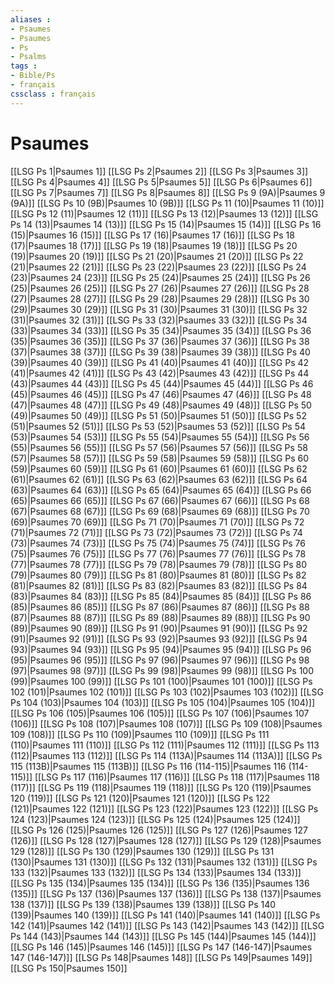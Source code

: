 ```yaml
---
aliases : 
- Psaumes
- Psaumes
- Ps
- Psalms
tags : 
- Bible/Ps
- français
cssclass : français
---
```


# Psaumes

[[LSG Ps 1|Psaumes 1]]
[[LSG Ps 2|Psaumes 2]]
[[LSG Ps 3|Psaumes 3]]
[[LSG Ps 4|Psaumes 4]]
[[LSG Ps 5|Psaumes 5]]
[[LSG Ps 6|Psaumes 6]]
[[LSG Ps 7|Psaumes 7]]
[[LSG Ps 8|Psaumes 8]]
[[LSG Ps 9 (9A)|Psaumes 9 (9A)]]
[[LSG Ps 10 (9B)|Psaumes 10 (9B)]]
[[LSG Ps 11 (10)|Psaumes 11 (10)]]
[[LSG Ps 12 (11)|Psaumes 12 (11)]]
[[LSG Ps 13 (12)|Psaumes 13 (12)]]
[[LSG Ps 14 (13)|Psaumes 14 (13)]]
[[LSG Ps 15 (14)|Psaumes 15 (14)]]
[[LSG Ps 16 (15)|Psaumes 16 (15)]]
[[LSG Ps 17 (16)|Psaumes 17 (16)]]
[[LSG Ps 18 (17)|Psaumes 18 (17)]]
[[LSG Ps 19 (18)|Psaumes 19 (18)]]
[[LSG Ps 20 (19)|Psaumes 20 (19)]]
[[LSG Ps 21 (20)|Psaumes 21 (20)]]
[[LSG Ps 22 (21)|Psaumes 22 (21)]]
[[LSG Ps 23 (22)|Psaumes 23 (22)]]
[[LSG Ps 24 (23)|Psaumes 24 (23)]]
[[LSG Ps 25 (24)|Psaumes 25 (24)]]
[[LSG Ps 26 (25)|Psaumes 26 (25)]]
[[LSG Ps 27 (26)|Psaumes 27 (26)]]
[[LSG Ps 28 (27)|Psaumes 28 (27)]]
[[LSG Ps 29 (28)|Psaumes 29 (28)]]
[[LSG Ps 30 (29)|Psaumes 30 (29)]]
[[LSG Ps 31 (30)|Psaumes 31 (30)]]
[[LSG Ps 32 (31)|Psaumes 32 (31)]]
[[LSG Ps 33 (32)|Psaumes 33 (32)]]
[[LSG Ps 34 (33)|Psaumes 34 (33)]]
[[LSG Ps 35 (34)|Psaumes 35 (34)]]
[[LSG Ps 36 (35)|Psaumes 36 (35)]]
[[LSG Ps 37 (36)|Psaumes 37 (36)]]
[[LSG Ps 38 (37)|Psaumes 38 (37)]]
[[LSG Ps 39 (38)|Psaumes 39 (38)]]
[[LSG Ps 40 (39)|Psaumes 40 (39)]]
[[LSG Ps 41 (40)|Psaumes 41 (40)]]
[[LSG Ps 42 (41)|Psaumes 42 (41)]]
[[LSG Ps 43 (42)|Psaumes 43 (42)]]
[[LSG Ps 44 (43)|Psaumes 44 (43)]]
[[LSG Ps 45 (44)|Psaumes 45 (44)]]
[[LSG Ps 46 (45)|Psaumes 46 (45)]]
[[LSG Ps 47 (46)|Psaumes 47 (46)]]
[[LSG Ps 48 (47)|Psaumes 48 (47)]]
[[LSG Ps 49 (48)|Psaumes 49 (48)]]
[[LSG Ps 50 (49)|Psaumes 50 (49)]]
[[LSG Ps 51 (50)|Psaumes 51 (50)]]
[[LSG Ps 52 (51)|Psaumes 52 (51)]]
[[LSG Ps 53 (52)|Psaumes 53 (52)]]
[[LSG Ps 54 (53)|Psaumes 54 (53)]]
[[LSG Ps 55 (54)|Psaumes 55 (54)]]
[[LSG Ps 56 (55)|Psaumes 56 (55)]]
[[LSG Ps 57 (56)|Psaumes 57 (56)]]
[[LSG Ps 58 (57)|Psaumes 58 (57)]]
[[LSG Ps 59 (58)|Psaumes 59 (58)]]
[[LSG Ps 60 (59)|Psaumes 60 (59)]]
[[LSG Ps 61 (60)|Psaumes 61 (60)]]
[[LSG Ps 62 (61)|Psaumes 62 (61)]]
[[LSG Ps 63 (62)|Psaumes 63 (62)]]
[[LSG Ps 64 (63)|Psaumes 64 (63)]]
[[LSG Ps 65 (64)|Psaumes 65 (64)]]
[[LSG Ps 66 (65)|Psaumes 66 (65)]]
[[LSG Ps 67 (66)|Psaumes 67 (66)]]
[[LSG Ps 68 (67)|Psaumes 68 (67)]]
[[LSG Ps 69 (68)|Psaumes 69 (68)]]
[[LSG Ps 70 (69)|Psaumes 70 (69)]]
[[LSG Ps 71 (70)|Psaumes 71 (70)]]
[[LSG Ps 72 (71)|Psaumes 72 (71)]]
[[LSG Ps 73 (72)|Psaumes 73 (72)]]
[[LSG Ps 74 (73)|Psaumes 74 (73)]]
[[LSG Ps 75 (74)|Psaumes 75 (74)]]
[[LSG Ps 76 (75)|Psaumes 76 (75)]]
[[LSG Ps 77 (76)|Psaumes 77 (76)]]
[[LSG Ps 78 (77)|Psaumes 78 (77)]]
[[LSG Ps 79 (78)|Psaumes 79 (78)]]
[[LSG Ps 80 (79)|Psaumes 80 (79)]]
[[LSG Ps 81 (80)|Psaumes 81 (80)]]
[[LSG Ps 82 (81)|Psaumes 82 (81)]]
[[LSG Ps 83 (82)|Psaumes 83 (82)]]
[[LSG Ps 84 (83)|Psaumes 84 (83)]]
[[LSG Ps 85 (84)|Psaumes 85 (84)]]
[[LSG Ps 86 (85)|Psaumes 86 (85)]]
[[LSG Ps 87 (86)|Psaumes 87 (86)]]
[[LSG Ps 88 (87)|Psaumes 88 (87)]]
[[LSG Ps 89 (88)|Psaumes 89 (88)]]
[[LSG Ps 90 (89)|Psaumes 90 (89)]]
[[LSG Ps 91 (90)|Psaumes 91 (90)]]
[[LSG Ps 92 (91)|Psaumes 92 (91)]]
[[LSG Ps 93 (92)|Psaumes 93 (92)]]
[[LSG Ps 94 (93)|Psaumes 94 (93)]]
[[LSG Ps 95 (94)|Psaumes 95 (94)]]
[[LSG Ps 96 (95)|Psaumes 96 (95)]]
[[LSG Ps 97 (96)|Psaumes 97 (96)]]
[[LSG Ps 98 (97)|Psaumes 98 (97)]]
[[LSG Ps 99 (98)|Psaumes 99 (98)]]
[[LSG Ps 100 (99)|Psaumes 100 (99)]]
[[LSG Ps 101 (100)|Psaumes 101 (100)]]
[[LSG Ps 102 (101)|Psaumes 102 (101)]]
[[LSG Ps 103 (102)|Psaumes 103 (102)]]
[[LSG Ps 104 (103)|Psaumes 104 (103)]]
[[LSG Ps 105 (104)|Psaumes 105 (104)]]
[[LSG Ps 106 (105)|Psaumes 106 (105)]]
[[LSG Ps 107 (106)|Psaumes 107 (106)]]
[[LSG Ps 108 (107)|Psaumes 108 (107)]]
[[LSG Ps 109 (108)|Psaumes 109 (108)]]
[[LSG Ps 110 (109)|Psaumes 110 (109)]]
[[LSG Ps 111 (110)|Psaumes 111 (110)]]
[[LSG Ps 112 (111)|Psaumes 112 (111)]]
[[LSG Ps 113 (112)|Psaumes 113 (112)]]
[[LSG Ps 114 (113A)|Psaumes 114 (113A)]]
[[LSG Ps 115 (113B)|Psaumes 115 (113B)]]
[[LSG Ps 116 (114-115)|Psaumes 116 (114-115)]]
[[LSG Ps 117 (116)|Psaumes 117 (116)]]
[[LSG Ps 118 (117)|Psaumes 118 (117)]]
[[LSG Ps 119 (118)|Psaumes 119 (118)]]
[[LSG Ps 120 (119)|Psaumes 120 (119)]]
[[LSG Ps 121 (120)|Psaumes 121 (120)]]
[[LSG Ps 122 (121)|Psaumes 122 (121)]]
[[LSG Ps 123 (122)|Psaumes 123 (122)]]
[[LSG Ps 124 (123)|Psaumes 124 (123)]]
[[LSG Ps 125 (124)|Psaumes 125 (124)]]
[[LSG Ps 126 (125)|Psaumes 126 (125)]]
[[LSG Ps 127 (126)|Psaumes 127 (126)]]
[[LSG Ps 128 (127)|Psaumes 128 (127)]]
[[LSG Ps 129 (128)|Psaumes 129 (128)]]
[[LSG Ps 130 (129)|Psaumes 130 (129)]]
[[LSG Ps 131 (130)|Psaumes 131 (130)]]
[[LSG Ps 132 (131)|Psaumes 132 (131)]]
[[LSG Ps 133 (132)|Psaumes 133 (132)]]
[[LSG Ps 134 (133)|Psaumes 134 (133)]]
[[LSG Ps 135 (134)|Psaumes 135 (134)]]
[[LSG Ps 136 (135)|Psaumes 136 (135)]]
[[LSG Ps 137 (136)|Psaumes 137 (136)]]
[[LSG Ps 138 (137)|Psaumes 138 (137)]]
[[LSG Ps 139 (138)|Psaumes 139 (138)]]
[[LSG Ps 140 (139)|Psaumes 140 (139)]]
[[LSG Ps 141 (140)|Psaumes 141 (140)]]
[[LSG Ps 142 (141)|Psaumes 142 (141)]]
[[LSG Ps 143 (142)|Psaumes 143 (142)]]
[[LSG Ps 144 (143)|Psaumes 144 (143)]]
[[LSG Ps 145 (144)|Psaumes 145 (144)]]
[[LSG Ps 146 (145)|Psaumes 146 (145)]]
[[LSG Ps 147 (146-147)|Psaumes 147 (146-147)]]
[[LSG Ps 148|Psaumes 148]]
[[LSG Ps 149|Psaumes 149]]
[[LSG Ps 150|Psaumes 150]]

